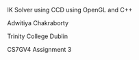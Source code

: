 IK Solver using CCD using OpenGL and C++

Adwitiya Chakraborty 

Trinity College Dublin

CS7GV4 Assignment 3